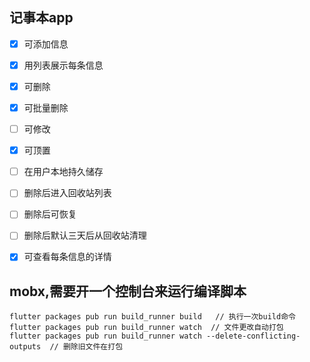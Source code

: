 ## 记事本app

- [x] 可添加信息
- [x] 用列表展示每条信息
- [x] 可删除
- [x] 可批量删除
- [ ] 可修改
- [x] 可顶置
- [ ] 在用户本地持久储存
- [ ] 删除后进入回收站列表
- [ ] 删除后可恢复
- [ ] 删除后默认三天后从回收站清理 
- [x] 可查看每条信息的详情


## mobx,需要开一个控制台来运行编译脚本
```
flutter packages pub run build_runner build   // 执行一次build命令
flutter packages pub run build_runner watch  // 文件更改自动打包
flutter packages pub run build_runner watch --delete-conflicting-outputs  // 删除旧文件在打包
```
